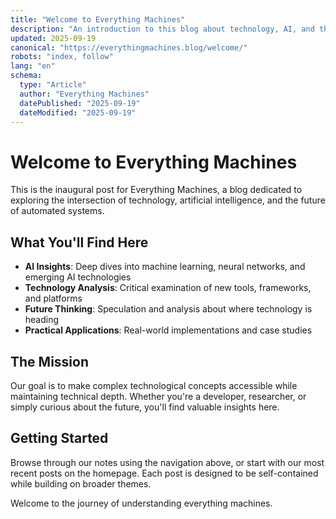 ```yaml
---
title: "Welcome to Everything Machines"
description: "An introduction to this blog about technology, AI, and the future of machines."
updated: 2025-09-19
canonical: "https://everythingmachines.blog/welcome/"
robots: "index, follow"
lang: "en"
schema:
  type: "Article"
  author: "Everything Machines"
  datePublished: "2025-09-19"
  dateModified: "2025-09-19"
---
```


# Welcome to Everything Machines

This is the inaugural post for Everything Machines, a blog dedicated to exploring the intersection of technology, artificial intelligence, and the future of automated systems.

## What You'll Find Here

- **AI Insights**: Deep dives into machine learning, neural networks, and emerging AI technologies
- **Technology Analysis**: Critical examination of new tools, frameworks, and platforms
- **Future Thinking**: Speculation and analysis about where technology is heading
- **Practical Applications**: Real-world implementations and case studies

## The Mission

Our goal is to make complex technological concepts accessible while maintaining technical depth. Whether you're a developer, researcher, or simply curious about the future, you'll find valuable insights here.

## Getting Started

Browse through our notes using the navigation above, or start with our most recent posts on the homepage. Each post is designed to be self-contained while building on broader themes.

Welcome to the journey of understanding everything machines.
